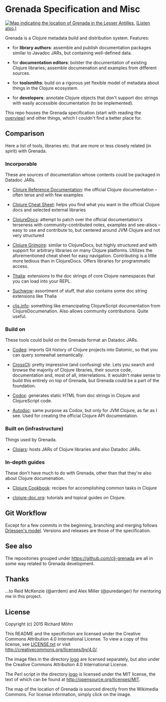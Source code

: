 # Grenada Specification and Misc

[![Map indicating the location of Grenada in the Lesser
Antilles.](https://upload.wikimedia.org/wikipedia/commons/5/53/Grenada_in_its_region.svg)](https://commons.wikimedia.org/wiki/File:Grenada_in_its_region.svg#/media/File:Grenada_in_its_region.svg)
[(Listen also.)](http://www.bbc.co.uk/programmes/b02x5j69)

Grenada is a Clojure metadata build and distribution system. Features:

 - for **library authors**: assemble and publish documentation packages similar
   to Javadoc JARs, but containing well-defined data.

 - for **documentation editors**: bolster the documentation of existing Clojure
   libraries; assemble documenation and examples from different sources.

 - for **toolsmiths**: build on a rigorous yet flexible model of metadata about
   things in the Clojure ecosystem.

 - for **developers**: annotate Clojure objects that don't support doc strings with
   easily accessible documentation (to be implemented).

This repo houses the Grenada specification (start with reading the
[overview](SpecOverview.md)) and other things, which I couldn't find a better
place for.

## Comparison

Here a list of tools, libraries etc. that are more or less closely related (in
spirit) with Grenada.

### Incorporable

These are sources of documentation whose contents could be packaged in Datadoc
JARs.

 - [Clojure Reference Documentation](http://clojure.org/documentation): the
   official Clojure documentation – often terse and with few examples

 - [Clojure Cheat Sheet](http://clojure.org/cheatsheet): helps you find what you
   want in the official Clojure docs and selected external libraries

 - [ClojureDocs](https://clojuredocs.org): attempt to patch over the official
   documentation's terseness with community-contributed notes, examples and
   see-alsos – easy to use and contribute to, but centered around JVM Clojure
   and not very structured

 - [Clojure Grimoire](http://conj.io): similar to ClojureDocs, but highly
   structured and with support for arbitrary libraries on many Clojure
   platforms. Utilizes the aforementioned cheat sheet for easy navigation.
   Contributing is a little more tedious than in ClojureDocs. Offers libraries
   for programmatic access.

 - [Thalia](https://github.com/jafingerhut/thalia): extensions to the doc
   strings of core Clojure namespaces that you can load into your REPL.

 - [Suchwow](https://github.com/marick/suchwow): assortment of stuff, that also
   contains some doc string extensions like Thalia

 - [cljs.info](http://cljs.info/cheatsheet/): something like emancipating
   ClojureScript documentation from ClojureDocumenation. Also allows community
   contributions. Quite useful.

### Build on

These tools could build on the Grenada format an Datadoc JARs.

 - [Codeq](http://blog.datomic.com/2012/10/codeq.html): imports Git history of
   Clojure projects into Datomic, so that you can query somewhat semantically.

 - [CrossClj](https://crossclj.info/): pretty impressive (and confusing) site.
   Lets you search and browse the majority of Clojure libraries, their source
   code, documentation and, most of all, interrelations. It wouldn't make sense
   to build this entirely on top of Grenada, but Grenada could be a part of the
   foundation.

 - [Codox](https://github.com/weavejester/codox): generates static HTML from
   doc strings in Clojure and ClojureScript code.

 - [Autodoc](https://github.com/tomfaulhaber/autodoc): same purpose as Codox,
   but only for JVM Clojure, as far as I see. Used for creating the official
   Clojure API documentation.

### Built on (infrastructure)

Things used by Grenada.

 - [Clojars](https://clojars.org): hosts JARs of Clojure libraries and also
   Datadoc JARs.

### In-depth guides

These don't have much to do with Grenada, other than that they're also about
Clojure documenation.

 - [Clojure Cookbook](https://github.com/clojure-cookbook/clojure-cookbook):
   recipes for accomplishing common tasks in Clojure

 - [clojure-doc.org](http://clojure-doc.org/): tutorials and topical guides on
   Clojure.


## Git Workflow

Except for a few commits in the beginning, branching and merging follows
[Driessen's model](http://nvie.com/posts/a-successful-git-branching-model/).
Versions and releases are those of the specification.

## See also

The repositories grouped under https://github.com/clj-grenada are all in some
way related to Grenada development.

## Thanks

…to Reid McKenzie (@arrdem) and Alex Miller (@puredanger) for mentoring me in
this project.

## License

Copyright (c) 2015 Richard Möhn

This README and the specifiction are licensed under the Creative Commons
Attribution 4.0 International License. To view a copy of this license, see
[LICENSE.txt](LICENSE.txt) or visit http://creativecommons.org/licenses/by/4.0/.

The image files in the directory [logo](/logo) are licensed separately, but also
under the Creative Commons Attribution 4.0 International License.

The Perl script in the directory [logo](/logo) is licensed under the MIT
license, the text of which can be found at http://opensource.org/licenses/MIT.

The map of the location of Grenada is sourced directly from the Wikimedia
Commons. For license information, simply click on the image.
